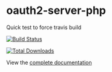 oauth2-server-php
=================
Quick test to force travis build

[![Build Status](https://travis-ci.org/bshaffer/oauth2-server-php.svg?branch=develop)](https://travis-ci.org/bshaffer/oauth2-server-php)

[![Total Downloads](https://poser.pugx.org/bshaffer/oauth2-server-php/downloads.png)](https://packagist.org/packages/bshaffer/oauth2-server-php)

View the [complete documentation](http://bshaffer.github.io/oauth2-server-php-docs/)
